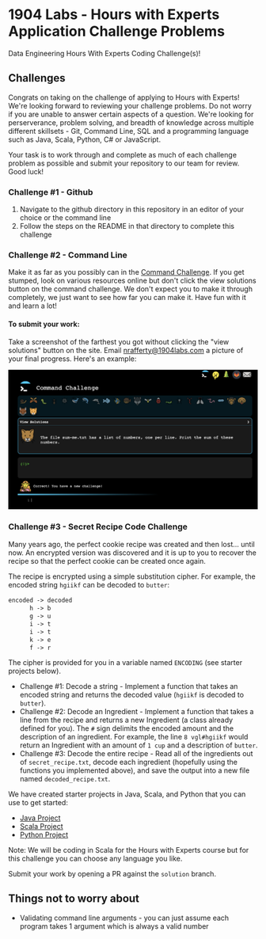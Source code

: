 # 1904 Labs - Hours with Experts Application Challenge Problems
Data Engineering Hours With Experts Coding Challenge(s)!

## Challenges
Congrats on taking on the challenge of applying to Hours with Experts! We're looking forward to 
reviewing your challenge problems. Do not worry if you are unable to answer certain aspects of a question. 
We're looking for perserverance, problem solving, and breadth of knowledge across multiple different skillsets - Git, Command Line, SQL and a programming language such as Java, Scala, Python, C# or JavaScript. 

Your task is to work through and complete as much of each challenge problem as possible and submit your repository to our team for review. Good luck!

### Challenge #1 - Github
1. Navigate to the github directory in this repository in an editor of your choice or the command line
2. Follow the steps on the README in that directory to complete this challenge

### Challenge #2 - Command Line
Make it as far as you possibly can in the [Command Challenge](https://cmdchallenge.com/). If you get stumped, look on various resources online but don't click the view solutions button on the command challenge. We don't expect you to make it through completely, we just want to see
how far you can make it. Have fun with it and learn a lot! 

#### To submit your work: 
Take a screenshot of the farthest you got without clicking the "view solutions" button on the site. Email nrafferty@1904labs.com a picture of your final progress. Here's an example: 

![Image of Command Line Challenge](./images/example_commandChallenge.png)

### Challenge #3 - Secret Recipe Code Challenge

Many years ago, the perfect cookie recipe was created and then lost... until now. An encrypted version was discovered
and it is up to you to recover the recipe so that the perfect cookie can be created once again.

The recipe is encrypted using a simple substitution cipher. For example, the encoded string `hgiikf` can be decoded to `butter`:

```
encoded -> decoded
      h -> b
      g -> u
      i -> t
      i -> t
      k -> e
      f -> r
```

The cipher is provided for you in a variable named `ENCODING` (see starter projects below). 

 - Challenge #1: Decode a string - Implement a function that takes an encoded string and returns the decoded value (`hgiikf` is decoded to `butter`).
 - Challenge #2: Decode an Ingredient - Implement a function that takes a line from the recipe and returns a new Ingredient (a class already defined for you). The `#` sign delimits the encoded amount and the description of an ingredient. For example, the line `8 vgl#hgiikf` would return an Ingredient with an amount of `1 cup` and a description of `butter`. 
 - Challenge #3: Decode the entire recipe - Read all of the ingredients out of `secret_recipe.txt`, decode each ingredient (hopefully using the functions you implemented above), and save the output into a new file named `decoded_recipe.txt`.

We have created starter projects in Java, Scala, and Python that you can use to get started:

- [Java Project](java/README.md)
- [Scala Project](scala/README.md)
- [Python Project](python/README.md)

Note: We will be coding in Scala for the Hours with Experts course but for this challenge you can choose any language you like.

Submit your work by opening a PR against the `solution` branch.

## Things not to worry about
 * Validating command line arguments - you can just assume each program takes 1 argument which is always a valid number


